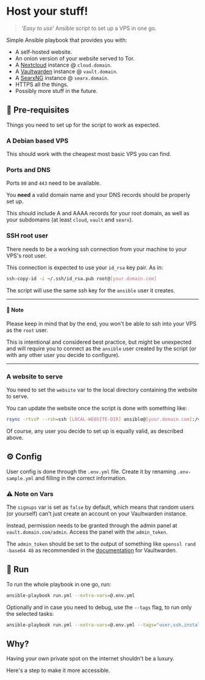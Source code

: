 # Host your stuff!
> '*Easy to use*' Ansible script to set up a VPS in one go.

Simple Ansible playbook that provides you with:

- A self-hosted website.
- An onion version of your website served to Tor.
- A [Nextcloud](https://nextcloud.com/) instance @ `cloud.domain`.
- A [Vaultwarden](https://github.com/dani-garcia/vaultwarden) instance @ `vault.domain`.
- A [SearxNG](https://github.com/searxng/searxng) instance @ `searx.domain`.
- HTTPS all the things.
- Possibly more stuff in the future.

## 🔧 Pre-requisites

Things you need to set up for the script to work as expected.

### A Debian based VPS

This should work with the cheapest most basic VPS you can find.

### Ports and DNS

Ports `80` and `443` need to be available.

You **need** a valid domain name and your DNS records should be properly set up.

This should include A and AAAA records for your root domain, as well as your subdomains (at least `cloud`, `vault` and `searx`).

### SSH root user

There needs to be a working ssh connection from your machine to your VPS's root user.

This connection is expected to use your `id_rsa` key pair. As in:

```sh
ssh-copy-id -i ~/.ssh/id_rsa.pub root@[your.domain.com]
```

The script will use the same ssh key for the `ansible` user it creates.

---

#### 📝 Note

Please keep in mind that by the end, you won't be able to ssh into your VPS as the `root` user.

This is intentional and considered best practice, but might be unexpected and will require you to connect as the `ansible` user created by the script (or with any other user you decide to configure).

---

### A website to serve

You need to set the `website` var to the local directory containing the website to serve.

You can update the website once the script is done with something like:

```sh
rsync -rtvzP --rsh=ssh [LOCAL-WEBSITE-DIR] ansible@[your.domain.com]:/var/www/website
```

Of course, any user you decide to set up is equally valid, as described above.

## ⚙️ Config

User config is done through the `.env.yml` file.
Create it by renaming `.env-sample.yml` and filling in the correct information.

### ⚠️ Note on Vars

The `signups` var is set as `false` by default, which means that random users (or yourself) can't just create an account on your Vaultwarden instance.

Instead, permission needs to be granted through the admin panel at `vault.domain.com/admin`.
Access the panel with the `admin_token`.

The `admin_token` should be set to the output of something like `openssl rand -base64 48` as recommended in the [documentation](https://github.com/dani-garcia/vaultwarden/wiki/Enabling-admin-page) for Vaultwarden.

## 🏃 Run

To run the whole playbook in one go, run:

```sh
ansible-playbook run.yml --extra-vars=@.env.yml
```

Optionally and in case you need to debug, use the `--tags` flag, to run only the selected tasks:

```sh
ansible-playbook run.yml --extra-vars=@.env.yml --tags="user,ssh,install"
```

## Why?

Having your own private spot on the internet shouldn't be a luxury.

Here's a step to make it more accessible.
